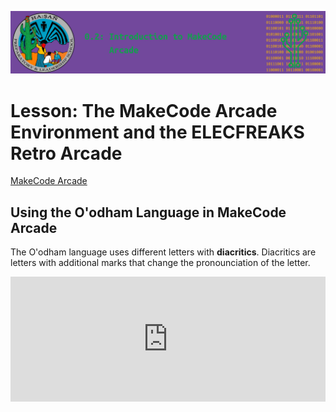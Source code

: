![header](assets/header.png)

# Lesson: The MakeCode Arcade Environment and the ELECFREAKS Retro Arcade

[MakeCode Arcade](https://arcade.makecode.com/)

## Using the O'odham Language in MakeCode Arcade

The O'odham language uses different letters with **diacritics**. Diacritics are letters with additional marks that change the pronounciation of the letter.

<iframe src="https://whyp.it/tracks/embed?id=214551" width="100%" height="200" scrolling="no" frameborder="0"></iframe>
